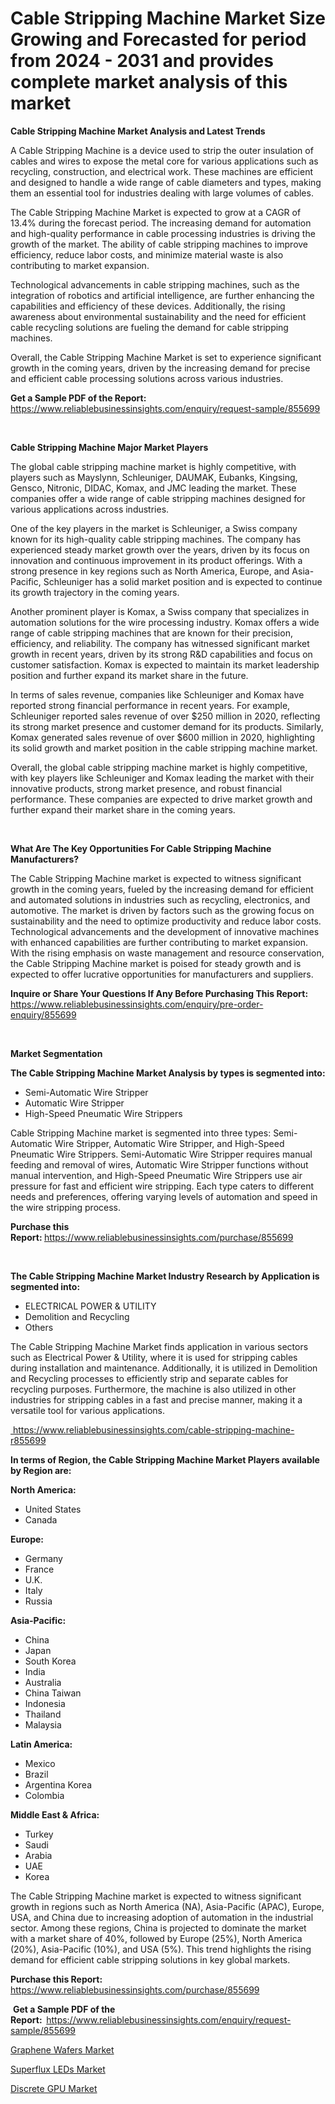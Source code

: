 <p><h1>Cable Stripping Machine Market Size Growing and Forecasted for period from 2024 - 2031 and provides complete market analysis of this market</h1></p><p><strong>Cable Stripping Machine Market Analysis and Latest Trends</strong></p>
<p><p>A Cable Stripping Machine is a device used to strip the outer insulation of cables and wires to expose the metal core for various applications such as recycling, construction, and electrical work. These machines are efficient and designed to handle a wide range of cable diameters and types, making them an essential tool for industries dealing with large volumes of cables.</p><p>The Cable Stripping Machine Market is expected to grow at a CAGR of 13.4% during the forecast period. The increasing demand for automation and high-quality performance in cable processing industries is driving the growth of the market. The ability of cable stripping machines to improve efficiency, reduce labor costs, and minimize material waste is also contributing to market expansion.</p><p>Technological advancements in cable stripping machines, such as the integration of robotics and artificial intelligence, are further enhancing the capabilities and efficiency of these devices. Additionally, the rising awareness about environmental sustainability and the need for efficient cable recycling solutions are fueling the demand for cable stripping machines.</p><p>Overall, the Cable Stripping Machine Market is set to experience significant growth in the coming years, driven by the increasing demand for precise and efficient cable processing solutions across various industries.</p></p>
<p><strong>Get a Sample PDF of the Report:&nbsp;</strong> <a href="https://www.reliablebusinessinsights.com/enquiry/request-sample/855699">https://www.reliablebusinessinsights.com/enquiry/request-sample/855699</a></p>
<p>&nbsp;</p>
<p><strong>Cable Stripping Machine Major Market Players</strong></p>
<p><p>The global cable stripping machine market is highly competitive, with players such as Mayslynn, Schleuniger, DAUMAK, Eubanks, Kingsing, Gensco, Nitronic, DIDAC, Komax, and JMC leading the market. These companies offer a wide range of cable stripping machines designed for various applications across industries.</p><p>One of the key players in the market is Schleuniger, a Swiss company known for its high-quality cable stripping machines. The company has experienced steady market growth over the years, driven by its focus on innovation and continuous improvement in its product offerings. With a strong presence in key regions such as North America, Europe, and Asia-Pacific, Schleuniger has a solid market position and is expected to continue its growth trajectory in the coming years.</p><p>Another prominent player is Komax, a Swiss company that specializes in automation solutions for the wire processing industry. Komax offers a wide range of cable stripping machines that are known for their precision, efficiency, and reliability. The company has witnessed significant market growth in recent years, driven by its strong R&D capabilities and focus on customer satisfaction. Komax is expected to maintain its market leadership position and further expand its market share in the future.</p><p>In terms of sales revenue, companies like Schleuniger and Komax have reported strong financial performance in recent years. For example, Schleuniger reported sales revenue of over $250 million in 2020, reflecting its strong market presence and customer demand for its products. Similarly, Komax generated sales revenue of over $600 million in 2020, highlighting its solid growth and market position in the cable stripping machine market.</p><p>Overall, the global cable stripping machine market is highly competitive, with key players like Schleuniger and Komax leading the market with their innovative products, strong market presence, and robust financial performance. These companies are expected to drive market growth and further expand their market share in the coming years.</p></p>
<p>&nbsp;</p>
<p><strong>What Are The Key Opportunities For Cable Stripping Machine Manufacturers?</strong></p>
<p><p>The Cable Stripping Machine market is expected to witness significant growth in the coming years, fueled by the increasing demand for efficient and automated solutions in industries such as recycling, electronics, and automotive. The market is driven by factors such as the growing focus on sustainability and the need to optimize productivity and reduce labor costs. Technological advancements and the development of innovative machines with enhanced capabilities are further contributing to market expansion. With the rising emphasis on waste management and resource conservation, the Cable Stripping Machine market is poised for steady growth and is expected to offer lucrative opportunities for manufacturers and suppliers.</p></p>
<p><strong>Inquire or Share Your Questions If Any Before Purchasing This Report:</strong> <a href="https://www.reliablebusinessinsights.com/enquiry/pre-order-enquiry/855699">https://www.reliablebusinessinsights.com/enquiry/pre-order-enquiry/855699</a></p>
<p>&nbsp;</p>
<p><strong>Market Segmentation</strong></p>
<p><strong>The Cable Stripping Machine Market Analysis by types is segmented into:</strong></p>
<p><ul><li>Semi-Automatic Wire Stripper</li><li>Automatic Wire Stripper</li><li>High-Speed Pneumatic Wire Strippers</li></ul></p>
<p><p>Cable Stripping Machine market is segmented into three types: Semi-Automatic Wire Stripper, Automatic Wire Stripper, and High-Speed Pneumatic Wire Strippers. Semi-Automatic Wire Stripper requires manual feeding and removal of wires, Automatic Wire Stripper functions without manual intervention, and High-Speed Pneumatic Wire Strippers use air pressure for fast and efficient wire stripping. Each type caters to different needs and preferences, offering varying levels of automation and speed in the wire stripping process.</p></p>
<p><strong>Purchase this Report:&nbsp;</strong><a href="https://www.reliablebusinessinsights.com/purchase/855699">https://www.reliablebusinessinsights.com/purchase/855699</a></p>
<p>&nbsp;</p>
<p><strong>The Cable Stripping Machine Market Industry Research by Application is segmented into:</strong></p>
<p><ul><li>ELECTRICAL POWER & UTILITY</li><li>Demolition and Recycling</li><li>Others</li></ul></p>
<p><p>The Cable Stripping Machine Market finds application in various sectors such as Electrical Power & Utility, where it is used for stripping cables during installation and maintenance. Additionally, it is utilized in Demolition and Recycling processes to efficiently strip and separate cables for recycling purposes. Furthermore, the machine is also utilized in other industries for stripping cables in a fast and precise manner, making it a versatile tool for various applications.</p></p>
<p><a href="https://www.reliablebusinessinsights.com/cable-stripping-machine-r855699">&nbsp;https://www.reliablebusinessinsights.com/cable-stripping-machine-r855699</a></p>
<p><strong>In terms of Region, the Cable Stripping Machine Market Players available by Region are:</strong></p>
<p>
    <p> <strong> North America: </strong>
        <ul>
            <li>United States</li>
            <li>Canada</li>
        </ul>
        </p> 
    <p> <strong> Europe: </strong>
        <ul>
            <li>Germany</li>
            <li>France</li>
            <li>U.K.</li>
            <li>Italy</li>
            <li>Russia</li>
        </ul>
        </p> 
    <p> <strong> Asia-Pacific: </strong>
        <ul>
            <li>China</li>
            <li>Japan</li>
            <li>South Korea</li>
            <li>India</li>
            <li>Australia</li>
            <li>China Taiwan</li>
            <li>Indonesia</li>
            <li>Thailand</li>
            <li>Malaysia</li>
        </ul>
        </p> 
    <p> <strong> Latin America: </strong>
        <ul>
            <li>Mexico</li>
            <li>Brazil</li>
            <li>Argentina Korea</li>
            <li>Colombia</li>
        </ul>
        </p> 
    <p> <strong> Middle East & Africa: </strong>
        <ul>
            <li>Turkey</li>
            <li>Saudi</li>
            <li>Arabia</li>
            <li>UAE</li>
            <li>Korea</li>
        </ul>
    </p>
    </p>
<p><p>The Cable Stripping Machine market is expected to witness significant growth in regions such as North America (NA), Asia-Pacific (APAC), Europe, USA, and China due to increasing adoption of automation in the industrial sector. Among these regions, China is projected to dominate the market with a market share of 40%, followed by Europe (25%), North America (20%), Asia-Pacific (10%), and USA (5%). This trend highlights the rising demand for efficient cable stripping solutions in key global markets.</p></p>
<p><strong>Purchase this Report: </strong><a href="https://www.reliablebusinessinsights.com/purchase/855699">https://www.reliablebusinessinsights.com/purchase/855699</a></p>
<p>&nbsp;<strong>Get a Sample PDF of the Report:&nbsp;&nbsp;</strong><a href="https://www.reliablebusinessinsights.com/enquiry/request-sample/855699">https://www.reliablebusinessinsights.com/enquiry/request-sample/855699</a></p>
<p><strong></strong></p>
<p><p><a href="https://github.com/rasaunharrison331/Market-Research-Report-List-1/blob/main/graphene-wafers-market.md">Graphene Wafers Market</a></p><p><a href="https://github.com/saplakhanom821/Market-Research-Report-List-1/blob/main/superflux-leds-market.md">Superflux LEDs Market</a></p><p><a href="https://github.com/LoganChynna/Market-Research-Report-List-1/blob/main/discrete-gpu-market.md">Discrete GPU Market</a></p></p>